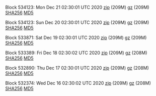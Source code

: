 Block 534123: Mon Dec 21 02:30:01 UTC 2020 [zip](https://files.01coin.io/mainnet/2020-12-21/bootstrap.dat.zip) (209M) [gz](https://files.01coin.io/mainnet/2020-12-21/bootstrap.dat.tar.gz) (209M) [SHA256](https://files.01coin.io/mainnet/2020-12-21/sha256.txt) [MD5](https://files.01coin.io/mainnet/2020-12-21/md5.txt)

Block 534123: Sun Dec 20 02:30:01 UTC 2020 [zip](https://files.01coin.io/mainnet/2020-12-20/bootstrap.dat.zip) (209M) [gz](https://files.01coin.io/mainnet/2020-12-20/bootstrap.dat.tar.gz) (209M) [SHA256](https://files.01coin.io/mainnet/2020-12-20/sha256.txt) [MD5](https://files.01coin.io/mainnet/2020-12-20/md5.txt)

Block 533871: Sat Dec 19 02:30:01 UTC 2020 [zip](https://files.01coin.io/mainnet/2020-12-19/bootstrap.dat.zip) (209M) [gz](https://files.01coin.io/mainnet/2020-12-19/bootstrap.dat.tar.gz) (209M) [SHA256](https://files.01coin.io/mainnet/2020-12-19/sha256.txt) [MD5](https://files.01coin.io/mainnet/2020-12-19/md5.txt)

Block 533389: Fri Dec 18 02:30:02 UTC 2020 [zip](https://files.01coin.io/mainnet/2020-12-18/bootstrap.dat.zip) (209M) [gz](https://files.01coin.io/mainnet/2020-12-18/bootstrap.dat.tar.gz) (208M) [SHA256](https://files.01coin.io/mainnet/2020-12-18/sha256.txt) [MD5](https://files.01coin.io/mainnet/2020-12-18/md5.txt)

Block 532890: Thu Dec 17 02:30:01 UTC 2020 [zip](https://files.01coin.io/mainnet/2020-12-17/bootstrap.dat.zip) (209M) [gz](https://files.01coin.io/mainnet/2020-12-17/bootstrap.dat.tar.gz) (208M) [SHA256](https://files.01coin.io/mainnet/2020-12-17/sha256.txt) [MD5](https://files.01coin.io/mainnet/2020-12-17/md5.txt)

Block 532374: Wed Dec 16 02:30:02 UTC 2020 [zip](https://files.01coin.io/mainnet/2020-12-16/bootstrap.dat.zip) (209M) [gz](https://files.01coin.io/mainnet/2020-12-16/bootstrap.dat.tar.gz) (208M) [SHA256](https://files.01coin.io/mainnet/2020-12-16/sha256.txt) [MD5](https://files.01coin.io/mainnet/2020-12-16/md5.txt)
